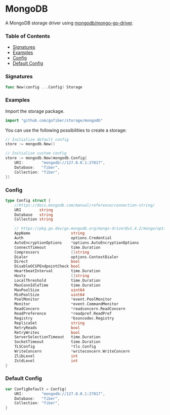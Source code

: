 # MongoDB

A MongoDB storage driver using [mongodb/mongo-go-driver](https://github.com/mongodb/mongo-go-driver).

### Table of Contents
- [Signatures](#signatures)
- [Examples](#examples)
- [Config](#config)
- [Default Config](#default-config)

### Signatures
```go
func New(config ...Config) Storage
```

### Examples
Import the storage package.
```go
import "github.com/gofiber/storage/mongodb"
```

You can use the following possibilities to create a storage:
```go
// Initialize default config
store := mongodb.New()

// Initialize custom config
store := mongodb.New(mongodb.Config{
	URI:        "mongodb://127.0.0.1:27017",
	Database:   "fiber",
	Collection: "fiber",
})
```

### Config
```go
type Config struct {
	//https://docs.mongodb.com/manual/reference/connection-string/
	URI        string
	Database   string
	Collection string

	// https://pkg.go.dev/go.mongodb.org/mongo-driver@v1.4.2/mongo/options#ClientOptions
	AppName                  string
	Auth                     options.Credential
	AutoEncryptionOptions    *options.AutoEncryptionOptions
	ConnectTimeout           time.Duration
	Compressors              []string
	Dialer                   options.ContextDialer
	Direct                   bool
	DisableOCSPEndpointCheck bool
	HeartbeatInterval        time.Duration
	Hosts                    []string
	LocalThreshold           time.Duration
	MaxConnIdleTime          time.Duration
	MaxPoolSize              uint64
	MinPoolSize              uint64
	PoolMonitor              *event.PoolMonitor
	Monitor                  *event.CommandMonitor
	ReadConcern              *readconcern.ReadConcern
	ReadPreference           *readpref.ReadPref
	Registry                 *bsoncodec.Registry
	ReplicaSet               string
	RetryReads               bool
	RetryWrites              bool
	ServerSelectionTimeout   time.Duration
	SocketTimeout            time.Duration
	TLSConfig                *tls.Config
	WriteConcern             *writeconcern.WriteConcern
	ZlibLevel                int
	ZstdLevel                int
}
```

### Default Config
```go
var ConfigDefault = Config{
	URI:        "mongodb://127.0.0.1:27017",
	Database:   "fiber",
	Collection: "fiber",
}
```
